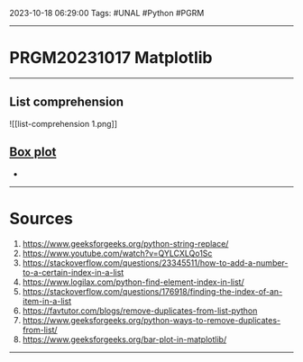 2023-10-18
06:29:00
Tags: #UNAL #Python #PGRM 
___
# PRGM20231017 Matplotlib
___
## List comprehension
![[list-comprehension 1.png]]
## [Box plot](https://en.wikipedia.org/wiki/Box_plot)
* 
___
# Sources
1. https://www.geeksforgeeks.org/python-string-replace/
2. https://www.youtube.com/watch?v=QYLCXLQo1Sc
3. https://stackoverflow.com/questions/23345511/how-to-add-a-number-to-a-certain-index-in-a-list
4. https://www.logilax.com/python-find-element-index-in-list/
5. https://stackoverflow.com/questions/176918/finding-the-index-of-an-item-in-a-list
6. https://favtutor.com/blogs/remove-duplicates-from-list-python
7. https://www.geeksforgeeks.org/python-ways-to-remove-duplicates-from-list/
8. https://www.geeksforgeeks.org/bar-plot-in-matplotlib/
___